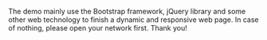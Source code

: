 The demo mainly use the Bootstrap framework, jQuery library and some other web technology  to finish a dynamic and responsive web page.
In case of nothing, please open your network first. Thank you!